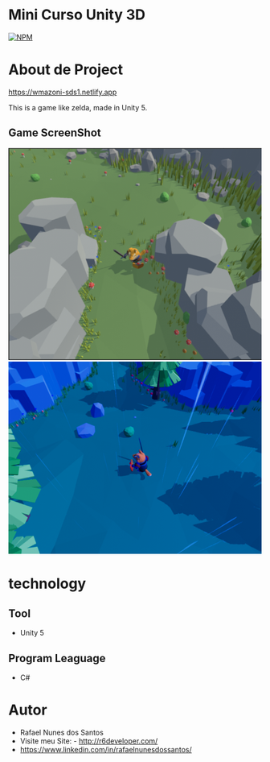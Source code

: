 # Mini Curso Unity 3D
[![NPM](https://img.shields.io/npm/l/react)](https://github.com/devsuperior/sds1-wmazoni/blob/master/LICENSE) 

# About de Project

https://wmazoni-sds1.netlify.app

This is a game like zelda, made in Unity 5.

## Game ScreenShot
![Mobile 1](https://github.com/rafaelnunes93/mini-curso-unity-3D/blob/main/Assets/GameScreenshot/Screenshot_1.png)
![Mobile 2](https://github.com/rafaelnunes93/mini-curso-unity-3D/blob/main/Assets/GameScreenshot/Screenshot_5.png)


# technology
## Tool
- Unity 5 
## Program Leaguage
 - C#


# Autor

 - Rafael Nunes dos Santos
 - Visite meu Site: - http://r6developer.com/
 - https://www.linkedin.com/in/rafaelnunesdossantos/
